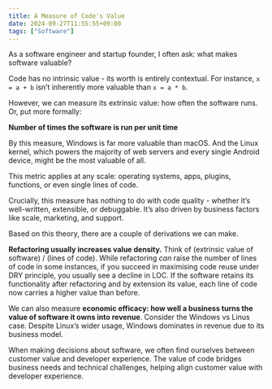 ```yaml
---
title: A Measure of Code's Value
date: 2024-09-27T11:55:55+09:00
tags: ["Software"]
---
```


As a software engineer and startup founder, I often ask: what makes software valuable?

Code has no intrinsic value - its worth is entirely contextual.
For instance, `x = a + b` isn’t inherently more valuable than `x = a * b`.

However, we can measure its extrinsic value: how often the software runs.
Or, put more formally:

**Number of times the software is run per unit time**

By this measure, Windows is far more valuable than macOS.
And the Linux kernel, which powers the majority of web servers and every single Android device, might be the most valuable of all.

This metric applies at any scale: operating systems, apps, plugins, functions, or even single lines of code.

Crucially, this measure has nothing to do with code quality - whether it’s well-written, extensible, or debuggable.
It’s also driven by business factors like scale, marketing, and support.

Based on this theory, there are a couple of derivations we can make.


**Refactoring usually increases value density.**
Think of (extrinsic value of software) / (lines of code).
While refactoring _can_ raise the number of lines of code in some instances, if you succeed in maximising code reuse under DRY principle, you usually see a decline in LOC.
If the software retains its functionality after refactoring and by extension its value, each line of code now carries a higher value than before.

We can also measure **economic efficacy: how well a business turns the value of software it owns into revenue**. Consider the Windows vs Linus case. Despite Linux’s wider usage, Windows dominates in revenue due to its business model.

When making decisions about software, we often find ourselves between customer value and developer experience.
The value of code bridges business needs and technical challenges, helping align customer value with developer experience.
